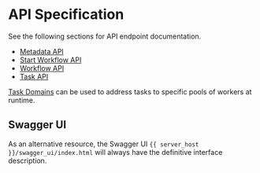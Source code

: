 # API Specification

See the following sections for API endpoint documentation. 

- [Metadata API](metadata.md)
- [Start Workflow API](startworkflow.md)
- [Workflow API](workflow.md)
- [Task API](task.md)

[Task Domains](taskdomains.md) can be used to address tasks to specific pools of workers at runtime.

## Swagger UI
As an alternative resource, the Swagger UI
`{{ server_host }}/swagger_ui/index.html` will always have the definitive interface description.
